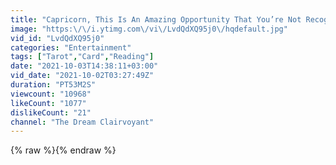 ```yaml
---
title: "Capricorn, This Is An Amazing Opportunity That You’re Not Recognizing! ✨"
image: "https:\/\/i.ytimg.com\/vi\/LvdQdXQ95j0\/hqdefault.jpg"
vid_id: "LvdQdXQ95j0"
categories: "Entertainment"
tags: ["Tarot","Card","Reading"]
date: "2021-10-03T14:38:11+03:00"
vid_date: "2021-10-02T03:27:49Z"
duration: "PT53M2S"
viewcount: "10968"
likeCount: "1077"
dislikeCount: "21"
channel: "The Dream Clairvoyant"
---
```

{% raw %}{% endraw %}
